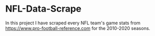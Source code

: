 # NFL-Data-Scrape
In this project I have scraped every NFL team's game stats from https://www.pro-football-reference.com for the 2010-2020 seasons. 
